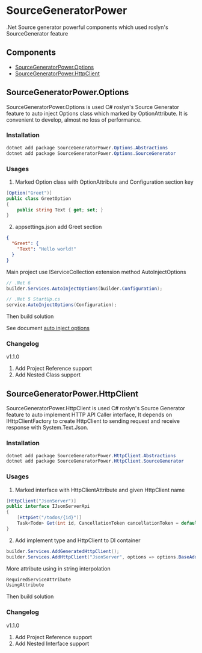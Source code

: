 # SourceGeneratorPower
.Net Source generator powerful components which used roslyn's SourceGenerator feature

## Components

* [SourceGeneratorPower.Options](#sourcegeneratorpoweroptions)
* [SourceGeneratorPower.HttpClient](#sourcegeneratorpowerhttpClient)

## SourceGeneratorPower.Options

SourceGeneratorPower.Options is used C# roslyn's Source Generator feature to auto inject Options class which marked by OptionAttribute. It is convenient to develop, almost no loss of performance.
### Installation

```C#
dotnet add package SourceGeneratorPower.Options.Abstractions
dotnet add package SourceGeneratorPower.Options.SourceGenerator
```

### Usages

1. Marked Option class with OptionAttribute and Configuration section key
```C#
[Option("Greet")]
public class GreetOption
{
    public string Text { get; set; }
}
```
2. appsettings.json add Greet section
```json
{
  "Greet": {
    "Text": "Hello world!"
  }
}

```

Main project use IServiceCollection extension method AutoInjectOptions
```C#
// .Net 6
builder.Services.AutoInjectOptions(builder.Configuration);

// .Net 5 StartUp.cs
service.AutoInjectOptions(Configuration);
```

Then build solution

See document [auto inject options](docs/features/AutoInjectOptions.md)

### Changelog

v1.1.0
1. Add Project Reference support
2. Add Nested Class support

## SourceGeneratorPower.HttpClient

SourceGeneratorPower.HttpClient is used C# roslyn's Source Generator feature to auto implement HTTP API Caller interface, It depends on IHttpClientFactory to create HttpClient to sending request and receive response with System.Text.Json.
### Installation

```C#
dotnet add package SourceGeneratorPower.HttpClient.Abstractions
dotnet add package SourceGeneratorPower.HttpClient.SourceGenerator
```

### Usages

1. Marked interface with HttpClientAttribute and given HttpClient name
```C#
[HttpClient("JsonServer")]
public interface IJsonServerApi
{
    [HttpGet("/todos/{id}")]
    Task<Todo> Get(int id, CancellationToken cancellationToken = default);
}
```
2. Add implement type and HttpClient to DI container
```C#
builder.Services.AddGeneratedHttpClient();
builder.Services.AddHttpClient("JsonServer", options => options.BaseAddress = new Uri("https://jsonplaceholder.typicode.com"));
```

More attribute using in string interpolation

```C#
RequiredServiceAttribute
UsingAttribute
```

Then build solution

### Changelog

v1.1.0
1. Add Project Reference support
2. Add Nested Interface support



